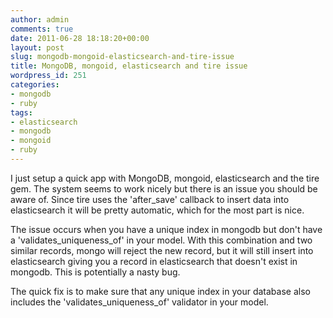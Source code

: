 ```yaml
---
author: admin
comments: true
date: 2011-06-28 18:18:20+00:00
layout: post
slug: mongodb-mongoid-elasticsearch-and-tire-issue
title: MongoDB, mongoid, elasticsearch and tire issue
wordpress_id: 251
categories:
- mongodb
- ruby
tags:
- elasticsearch
- mongodb
- mongoid
- ruby
---
```


I just setup a quick app with MongoDB, mongoid, elasticsearch and the tire gem. The system seems to work nicely but there is an issue you should be aware of. Since tire uses the 'after_save' callback to insert data into elasticsearch it will be pretty automatic, which for the most part is nice.

The issue occurs when you have a unique index in mongodb but don't have a 'validates_uniqueness_of' in your model. With this combination and two similar records, mongo will reject the new record, but it will still insert into elasticsearch giving you a record in elasticsearch that doesn't exist in mongodb. This is potentially a nasty bug.

The quick fix is to make sure that any unique index in your database also includes the 'validates_uniqueness_of' validator in your model.

